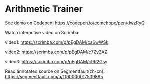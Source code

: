 # Arithmetic Trainer

See demo on Codepen: https://codepen.io/comehope/pen/dwzRyQ

Watch interactive video on Scrimba: 

video1: https://scrimba.com/p/pEgDAM/ca6wWSk

video2: https://scrimba.com/p/pEgDAM/c7Zy2AZ

video3: https://scrimba.com/p/pEgDAM/c9R2Gsy

Read annotated source on Segmentfault(zh-cn): https://segmentfault.com/a/1190000017539885